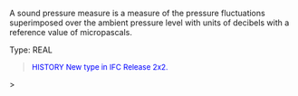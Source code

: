 A sound pressure measure is a measure of the pressure fluctuations superimposed over the ambient pressure level with units of decibels with a reference value of micropascals.

Type: REAL

> <font size="-1" color="#0000FF">HISTORY New type in IFC Release 2x2.
   </font>
>